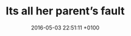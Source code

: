 ---
title: "Its all her parent’s fault"
date: 2016-05-03 22:51:11 +0100
url: http://irhadbabic.com/its-all-her-parents-fault/
---